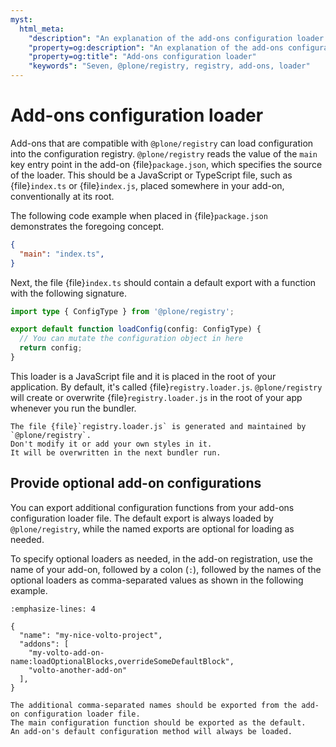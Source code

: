 ```yaml
---
myst:
  html_meta:
    "description": "An explanation of the add-ons configuration loader in @plone/registry"
    "property=og:description": "An explanation of the add-ons configuration loader in @plone/registry"
    "property=og:title": "Add-ons configuration loader"
    "keywords": "Seven, @plone/registry, registry, add-ons, loader"
---
```


# Add-ons configuration loader

Add-ons that are compatible with `@plone/registry` can load configuration into the configuration registry.
`@plone/registry` reads the value of the `main` key entry point in the add-on {file}`package.json`, which specifies the source of the loader.
This should be a JavaScript or TypeScript file, such as {file}`index.ts` or {file}`index.js`, placed somewhere in your add-on, conventionally at its root.

The following code example when placed in {file}`package.json` demonstrates the foregoing concept.

```json
{
  "main": "index.ts",
}
```

Next, the file {file}`index.ts` should contain a default export with a function with the following signature.

```ts
import type { ConfigType } from '@plone/registry';

export default function loadConfig(config: ConfigType) {
  // You can mutate the configuration object in here
  return config;
}
```

This loader is a JavaScript file and it is placed in the root of your application.
By default, it's called {file}`registry.loader.js`.
`@plone/registry` will create or overwrite {file}`registry.loader.js` in the root of your app whenever you run the bundler.

```{important}
The file {file}`registry.loader.js` is generated and maintained by `@plone/registry`.
Don't modify it or add your own styles in it.
It will be overwritten in the next bundler run.
```


## Provide optional add-on configurations

You can export additional configuration functions from your add-ons configuration loader file.
The default export is always loaded by `@plone/registry`, while the named exports are optional for loading as needed.

To specify optional loaders as needed, in the add-on registration, use the name of your add-on, followed by a colon (`:`), followed by the names of the optional loaders as comma-separated values as shown in the following example.

```{code-block} json
:emphasize-lines: 4

{
  "name": "my-nice-volto-project",
  "addons": [
    "my-volto-add-on-name:loadOptionalBlocks,overrideSomeDefaultBlock",
    "volto-another-add-on"
  ],
}
```

```{note}
The additional comma-separated names should be exported from the add-on configuration loader file.
The main configuration function should be exported as the default.
An add-on's default configuration method will always be loaded.
```
